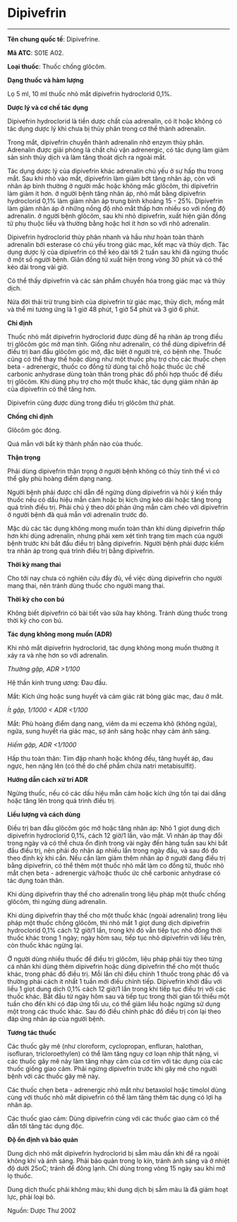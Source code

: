 # Dipivefrin

---

**Tên chung quốc tế**: Dipivefrine.

**Mã ATC**: S01E A02.

**Loại thuốc**: Thuốc chống glôcôm.

**Dạng thuốc và hàm lượng**

Lọ 5 ml, 10 ml thuốc nhỏ mắt dipivefrin hydroclorid 0,1%.

**Dược lý và cơ chế tác dụng**

Dipivefrin hydroclorid là tiền dược chất của adrenalin, có ít hoặc không có tác dụng dược lý khi chưa bị thủy phân trong cơ thể thành adrenalin.

Trong mắt, dipivefrin chuyển thành adrenalin nhờ enzym thủy phân. Adrenalin được giải phóng là chất chủ vận adrenergic, có tác dụng làm giảm sản sinh thủy dịch và làm tăng thoát dịch ra ngoài mắt.

Tác dụng dược lý của dipivefrin khác adrenalin chủ yếu ở sự hấp thu trong mắt. Sau khi nhỏ vào mắt, dipivefrin làm giảm bớt tăng nhãn áp, còn với nhãn áp bình thường ở người mắc hoặc không mắc glôcôm, thì dipivefrin làm giảm ít hơn. ở người bệnh tăng nhãn áp, nhỏ mắt bằng dipivefrin hydroclorid 0,1% làm giảm nhãn áp trung bình khoảng 15 - 25%. Dipivefrin làm giảm nhãn áp ở những nồng độ nhỏ mắt thấp hơn nhiều so với nồng độ adrenalin. ở người bệnh glôcôm, sau khi nhỏ dipivefrin, xuất hiện giãn đồng tử phụ thuộc liều và thường bằng hoặc hơi ít hơn so với nhỏ adrenalin.

Dipivefrin hydroclorid thủy phân nhanh và hầu như hoàn toàn thành adrenalin bởi esterase có chủ yếu trong giác mạc, kết mạc và thủy dịch. Tác dụng dược lý của dipivefrin có thể kéo dài tới 2 tuần sau khi đã ngừng thuốc ở một số người bệnh. Giãn đồng tử xuất hiện trong vòng 30 phút và có thể kéo dài trong vài giờ.

Có thể thấy dipivefrin và các sản phẩm chuyển hóa trong giác mạc và thủy dịch.

Nửa đời thải trừ trung bình của dipivefrin từ giác mạc, thủy dịch, mống mắt và thể mi tương ứng là 1 giờ 48 phút, 1 giờ 54 phút và 3 giờ 6 phút.

**Chỉ định**

Thuốc nhỏ mắt dipivefrin hydroclorid được dùng để hạ nhãn áp trong điều trị glôcôm góc mở mạn tính. Giống như adrenalin, có thể dùng dipivefrin để điều trị ban đầu glôcôm góc mở, đặc biệt ở người trẻ, có bệnh nhẹ. Thuốc cũng có thể thay thế hoặc dùng như một thuốc phụ trợ cho các thuốc chẹn beta - adrenergic, thuốc co đồng tử dùng tại chỗ hoặc thuốc ức chế carbonic anhydrase dùng toàn thân trong phác đồ phối hợp thuốc để điều trị glôcôm. Khi dùng phụ trợ cho một thuốc khác, tác dụng giảm nhãn áp của dipivefrin có thể tăng hơn.

Dipivefrin cũng được dùng trong điều trị glôcôm thứ phát.

**Chống chỉ định**

Glôcôm góc đóng.

Quá mẫn với bất kỳ thành phần nào của thuốc.

**Thận trọng**

Phải dùng dipivefrin thận trọng ở người bệnh không có thủy tinh thể vì có thể gây phù hoàng điểm dạng nang.

Người bệnh phải được chỉ dẫn để ngừng dùng dipivefrin và hỏi ý kiến thầy thuốc nếu có dấu hiệu mẫn cảm hoặc bị kích ứng kéo dài hoặc tăng trong quá trình điều trị. Phải chú ý theo dõi phản ứng mẫn cảm chéo với dipivefrin ở người bệnh đã quá mẫn với adrenalin trước đó.

Mặc dù các tác dụng không mong muốn toàn thân khi dùng dipivefrin thấp hơn khi dùng adrenalin, nhưng phải xem xét tình trạng tim mạch của người bệnh trước khi bắt đầu điều trị bằng dipivefrin. Người bệnh phải được kiểm tra nhãn áp trong quá trình điều trị bằng dipivefrin.

**Thời kỳ mang thai**

Cho tới nay chưa có nghiên cứu đầy đủ, về việc dùng dipivefrin cho người mang thai, nên tránh dùng thuốc cho người mang thai.

**Thời kỳ cho con bú**

Không biết dipivefrin có bài tiết vào sữa hay không. Tránh dùng thuốc trong thời kỳ cho con bú.

**Tác dụng không mong muốn (ADR)**

Khi nhỏ mắt dipivefrin hydroclorid, tác dụng không mong muốn thường ít xảy ra và nhẹ hơn so với adrenalin.

_Thường gặp, ADR >1/100_

Hệ thần kinh trung ương: Ðau đầu.

Mắt: Kích ứng hoặc sung huyết và cảm giác rát bỏng giác mạc, đau ở mắt.

_Ít gặp, 1/1000 < ADR <1/100_

Mắt: Phù hoàng điểm dạng nang, viêm da mi eczema khô (không ngứa), ngứa, sung huyết rìa giác mạc, sợ ánh sáng hoặc nhạy cảm ánh sáng.

_Hiếm gặp, ADR <1/1000_

Hấp thu toàn thân: Tim đập nhanh hoặc không đều, tăng huyết áp, đau ngực, hen nặng lên (có thể do chế phẩm chứa natri metabisulfit).

**Hướng dẫn cách xử trí ADR**

Ngừng thuốc, nếu có các dấu hiệu mẫn cảm hoặc kích ứng tồn tại dai dẳng hoặc tăng lên trong quá trình điều trị.

**Liều lượng và cách dùng**

Ðiều trị ban đầu glôcôm góc mở hoặc tăng nhãn áp: Nhỏ 1 giọt dung dịch dipivefrin hydroclorid 0,1%, cách 12 giờ/1 lần, vào mắt. Vì nhãn áp thay đổi trong ngày và có thể chưa ổn định trong vài ngày đến hàng tuần sau khi bắt đầu điều trị, nên phải đo nhãn áp nhiều lần trong ngày đầu, và sau đó đo theo định kỳ khi cần. Nếu cần làm giảm thêm nhãn áp ở người đang điều trị bằng dipivefrin, có thể thêm một thuốc nhỏ mắt làm co đồng tử, thuốc nhỏ mắt chẹn beta - adrenergic và/hoặc thuốc ức chế carbonic anhydrase có tác dụng toàn thân.

Khi dùng dipivefrin thay thế cho adrenalin trong liệu pháp một thuốc chống glôcôm, thì ngừng dùng adrenalin.

Khi dùng dipivefrin thay thế cho một thuốc khác (ngoài adrenalin) trong liệu pháp một thuốc chống glôcôm, thì nhỏ mắt 1 giọt dung dịch dipivefrin hydroclorid 0,1% cách 12 giờ/1 lần, trong khi đó vẫn tiếp tục nhỏ đồng thời thuốc khác trong 1 ngày; ngày hôm sau, tiếp tục nhỏ dipivefrin với liều trên, còn thuốc khác ngừng lại.

Ở người dùng nhiều thuốc để điều trị glôcôm, liệu pháp phải tùy theo từng cá nhân khi dùng thêm dipivefrin hoặc dùng dipivefrin thế cho một thuốc khác, trong phác đồ điều trị. Mỗi lần chỉ điều chỉnh 1 thuốc trong phác đồ và thường phải cách ít nhất 1 tuần mới điều chỉnh tiếp. Dipivefrin khởi đầu với liều 1 giọt dung dịch 0,1% cách 12 giờ/1 lần trong khi tiếp tục điều trị với các thuốc khác. Bắt đầu từ ngày hôm sau và tiếp tục trong thời gian tối thiểu một tuần cho đến khi có đáp ứng tối ưu, có thể giảm liều hoặc ngừng sử dụng một trong các thuốc khác. Sau đó điều chỉnh phác đồ điều trị còn lại theo đáp ứng nhãn áp của người bệnh.

**Tương tác thuốc**

Các thuốc gây mê (như cloroform, cyclopropan, enfluran, halothan, isofluran, tricloroethylen) có thể làm tăng nguy cơ loạn nhịp thất nặng, vì các thuốc gây mê này làm tăng nhạy cảm của cơ tim với tác dụng của các thuốc giống giao cảm. Phải ngừng dipivefrin trước khi gây mê cho người bệnh với các thuốc gây mê này.

Các thuốc chẹn beta - adrenergic nhỏ mắt như betaxolol hoặc timolol dùng cùng với thuốc nhỏ mắt dipivefrin có thể làm tăng thêm tác dụng có lợi hạ nhãn áp.

Các thuốc giao cảm: Dùng dipivefrin cùng với các thuốc giao cảm có thể dẫn tới tăng tác dụng độc.

**Ðộ ổn định và bảo quản**

Dung dịch nhỏ mắt dipivefrin hydroclorid bị sẫm màu dần khi để ra ngoài không khí và ánh sáng. Phải bảo quản trong lọ kín, tránh ánh sáng và ở nhiệt độ dưới 25oC; tránh để đông lạnh. Chỉ dùng trong vòng 15 ngày sau khi mở lọ thuốc.

Dung dịch thuốc phải không màu; khi dung dịch bị sẫm màu là đã giảm hoạt lực, phải loại bỏ.

Nguồn: Dược Thư 2002